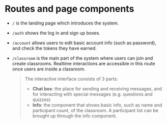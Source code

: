 # Routes and page components

- `/` is the landing page which introduces the system.
- `/auth` shows the log in and sign up boxes.
- `/account` allows users to edit basic account info (such as password), and check the tokens they have earned.
- `/classroom` is the main part of the system where users can join and create classrooms. Realtime interactions are accessible in this route once users are inside a classroom.

  > The interactive interface consists of 3 parts:
  >
  > - **Chat box**: the place for sending and receiving messages, and for interacting with special messages (e.g. questions and quizzes)
  > - **Info**: the component that shows basic info, such as name and participant count, of the classroom. A participant list can be brought up through the info component.
